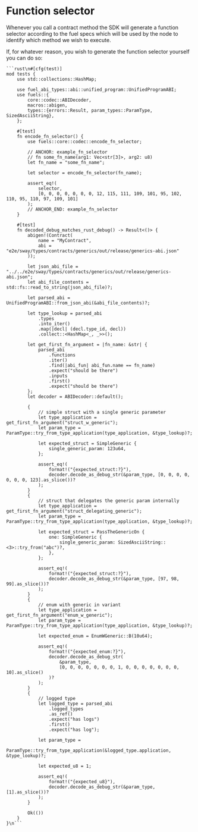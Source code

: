# Function selector

Whenever you call a contract method the SDK will generate a function selector according to the fuel specs which will be
used by the node to identify which method we wish to execute.

If, for whatever reason, you wish to generate the function selector yourself you can do so:

```rust,ignore
```rust\n#[cfg(test)]
mod tests {
    use std::collections::HashMap;

    use fuel_abi_types::abi::unified_program::UnifiedProgramABI;
    use fuels::{
        core::codec::ABIDecoder,
        macros::abigen,
        types::{errors::Result, param_types::ParamType, SizedAsciiString},
    };

    #[test]
    fn encode_fn_selector() {
        use fuels::core::codec::encode_fn_selector;

        // ANCHOR: example_fn_selector
        // fn some_fn_name(arg1: Vec<str[3]>, arg2: u8)
        let fn_name = "some_fn_name";

        let selector = encode_fn_selector(fn_name);

        assert_eq!(
            selector,
            [0, 0, 0, 0, 0, 0, 0, 12, 115, 111, 109, 101, 95, 102, 110, 95, 110, 97, 109, 101]
        );
        // ANCHOR_END: example_fn_selector
    }

    #[test]
    fn decoded_debug_matches_rust_debug() -> Result<()> {
        abigen!(Contract(
            name = "MyContract",
            abi = "e2e/sway/types/contracts/generics/out/release/generics-abi.json"
        ));

        let json_abi_file = "../../e2e/sway/types/contracts/generics/out/release/generics-abi.json";
        let abi_file_contents = std::fs::read_to_string(json_abi_file)?;

        let parsed_abi = UnifiedProgramABI::from_json_abi(&abi_file_contents)?;

        let type_lookup = parsed_abi
            .types
            .into_iter()
            .map(|decl| (decl.type_id, decl))
            .collect::<HashMap<_, _>>();

        let get_first_fn_argument = |fn_name: &str| {
            parsed_abi
                .functions
                .iter()
                .find(|abi_fun| abi_fun.name == fn_name)
                .expect("should be there")
                .inputs
                .first()
                .expect("should be there")
        };
        let decoder = ABIDecoder::default();

        {
            // simple struct with a single generic parameter
            let type_application = get_first_fn_argument("struct_w_generic");
            let param_type = ParamType::try_from_type_application(type_application, &type_lookup)?;

            let expected_struct = SimpleGeneric {
                single_generic_param: 123u64,
            };

            assert_eq!(
                format!("{expected_struct:?}"),
                decoder.decode_as_debug_str(&param_type, [0, 0, 0, 0, 0, 0, 0, 123].as_slice())?
            );
        }
        {
            // struct that delegates the generic param internally
            let type_application = get_first_fn_argument("struct_delegating_generic");
            let param_type = ParamType::try_from_type_application(type_application, &type_lookup)?;

            let expected_struct = PassTheGenericOn {
                one: SimpleGeneric {
                    single_generic_param: SizedAsciiString::<3>::try_from("abc")?,
                },
            };

            assert_eq!(
                format!("{expected_struct:?}"),
                decoder.decode_as_debug_str(&param_type, [97, 98, 99].as_slice())?
            );
        }
        {
            // enum with generic in variant
            let type_application = get_first_fn_argument("enum_w_generic");
            let param_type = ParamType::try_from_type_application(type_application, &type_lookup)?;

            let expected_enum = EnumWGeneric::B(10u64);

            assert_eq!(
                format!("{expected_enum:?}"),
                decoder.decode_as_debug_str(
                    &param_type,
                    [0, 0, 0, 0, 0, 0, 0, 1, 0, 0, 0, 0, 0, 0, 0, 10].as_slice()
                )?
            );
        }
        {
            // logged type
            let logged_type = parsed_abi
                .logged_types
                .as_ref()
                .expect("has logs")
                .first()
                .expect("has log");

            let param_type =
                ParamType::try_from_type_application(&logged_type.application, &type_lookup)?;

            let expected_u8 = 1;

            assert_eq!(
                format!("{expected_u8}"),
                decoder.decode_as_debug_str(&param_type, [1].as_slice())?
            );
        }

        Ok(())
    }
}\n```
```
